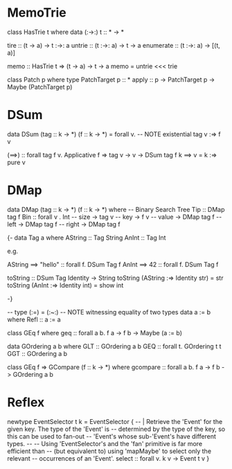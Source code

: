 # MemoTrie

class HasTrie t where
  data (:->:) t :: * -> *

  tire :: (t -> a) -> t :->: a
  untrie :: (t :->: a) -> t -> a
  enumerate :: (t :->: a) -> [(t, a)]

memo :: HasTrie t => (t -> a) -> t -> a
memo = untrie <<< trie

class Patch p where
  type PatchTarget p :: *
  apply :: p -> PatchTarget p -> Maybe (PatchTarget p)

# DSum

data DSum (tag :: k -> *) (f :: k -> *)
  = forall v. -- NOTE existential
    tag v :=> f v

(==>) :: forall tag f v. Applicative f => tag v -> v -> DSum tag f
k ==> v =
  k :=> pure v

# DMap

data DMap (tag :: k -> *) (f :: k -> *) where -- Binary Search Tree
  Tip :: DMap tag f
  Bin :: forall v
      . Int -- size
      -> tag v -- key
      -> f v -- value
      -> DMap tag f -- left
      -> DMap tag f -- right
      -> DMap tag f

{-
data Tag a where
  AString :: Tag String
  AnInt :: Tag Int

e.g.

AString ==> "hello" :: forall f. DSum Tag f
AnInt ==> 42 :: forall f. DSum Tag f

toString :: DSum Tag Identity -> String
toString (AString :=> Identity str) = str
toString (AnInt :=> Identity int) = show int

-}


-- type (:=) = (:~:)
-- NOTE witnessing equality of two types
data a := b where
  Refl :: a := a

class GEq f where
  geq :: forall a b. f a -> f b -> Maybe (a := b)

data GOrdering a b where
  GLT :: GOrdering a b
  GEQ :: forall t. GOrdering t t
  GGT :: GOrdering a b

class GEq f => GCompare (f :: k -> *) where
  gcompare :: forall a b. f a -> f b -> GOrdering a b

# Reflex

newtype EventSelector t k = EventSelector
  { -- | Retrieve the 'Event' for the given key.  The type of the 'Event' is
    -- determined by the type of the key, so this can be used to fan-out
    -- 'Event's whose sub-'Event's have different types.
    --
    -- Using 'EventSelector's and the 'fan' primitive is far more efficient than
    -- (but equivalent to) using 'mapMaybe' to select only the relevant
    -- occurrences of an 'Event'.
    select :: forall v. k v -> Event t v
  }

